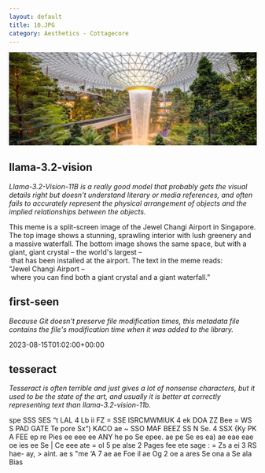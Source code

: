 ```yaml
---
layout: default
title: 10.JPG
category: Aesthetics - Cottagecore
---
```


<div markdown="0"><a href="10.JPG"><img class="photo" src="10.JPG" /></a>

<h2>llama-3.2-vision</h2>
<p><i>Llama-3.2-Vision-11B is a really good model that probably gets the visual details right but doesn't understand literary or media references, and often fails to accurately represent the physical arrangement of objects and the implied relationships between the objects.</i></p>
<p>This meme is a split-screen image of the Jewel Changi Airport in Singapore. The top image shows a stunning, sprawling interior with lush greenery and a massive waterfall. The bottom image shows the same space, but with a giant, giant crystal – the world&#x27;s largest – that has been installed at the airport. The text in the meme reads: “Jewel Changi Airport – where you can find both a giant crystal and a giant waterfall.”</p>

<h2>first-seen</h2>
<p><i>Because Git doesn't preserve file modification times, this metadata file contains the file's modification time when it was added to the library.</i></p>
<p>2023-08-15T01:02:00+00:00</p>

<h2>tesseract</h2>
<p><i>Tesseract is often terrible and just gives a lot of nonsense characters, but it used to be the state of the art, and usually it is better at correctly representing text than llama-3.2-vision-11b.</i></p>
<p>spe SSS SES “t LAL 4 Lb ii FZ = SSE ISRCMWMIUK 4 ek DOA ZZ Bee = WS S PAD GATE Te pore Sx“) KACO ae ~ SSO MAF BEEZ SS N Se. 4 SSX {Ky PK A FEE ep re Pies ee eee ee ANY he po Se epee. ae pe Se es ea) ae eae eae oe ies ee Se | Ce eee ate = oI 5 pe alse 2 Pages fee ete sage : = Zs a ei 3 RS hae- ay, &gt; aint. ae s &quot;me ‘A 7 ae ae Foe il ae Og 2 oe a ares Se ona a Se ala Bias</p>

</div>

